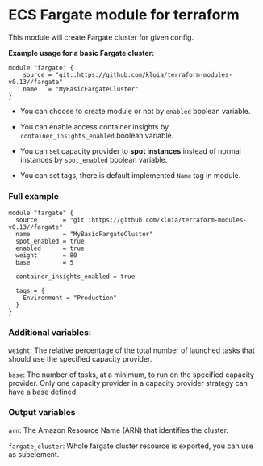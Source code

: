 <h1>ECS Fargate module for terraform</h1>

This module will create Fargate cluster for given config.

**Example usage for a basic Fargate cluster:**

```hcl
module "fargate" {
    source = "git::https://github.com/kloia/terraform-modules-v0.13//fargate"
    name   = "MyBasicFargateCluster"
}
```

- You can choose to create module or not by `enabled` boolean variable.

- You can enable access container insights by `container_insights_enabled` boolean variable.

- You can set capacity provider to **spot instances** instead of normal instances by `spot_enabled` boolean variable.

- You can set tags, there is default implemented `Name` tag in module.

<h3>Full example</h3>

```hcl
module "fargate" {
  source       = "git::https://github.com/kloia/terraform-modules-v0.13//fargate"
  name         = "MyBasicFargateCluster"
  spot_enabled = true
  enabled      = true
  weight       = 80
  base         = 5

  container_insights_enabled = true

  tags = {
    Environment = "Production"
  }
}
```


<h3>Additional variables:</h3>

`weight`: The relative percentage of the total number of launched tasks that should use the specified capacity provider.

`base`: The number of tasks, at a minimum, to run on the specified capacity provider. Only one capacity provider in a capacity provider strategy can have a base defined.



<h3>Output variables</h3>

`arn`: The Amazon Resource Name (ARN) that identifies the cluster.

`fargate_cluster`: Whole fargate cluster resource is exported, you can use as subelement.